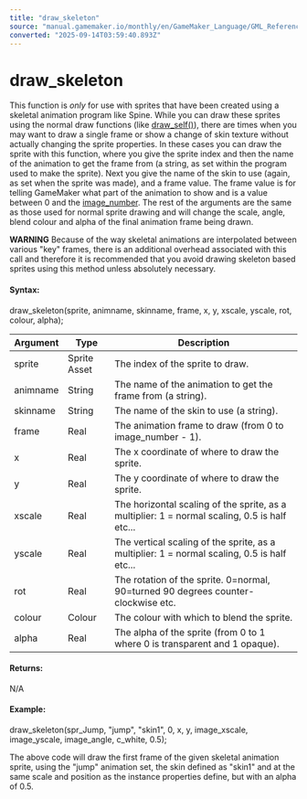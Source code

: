```yaml
---
title: "draw_skeleton"
source: "manual.gamemaker.io/monthly/en/GameMaker_Language/GML_Reference/Asset_Management/Sprites/Skeletal_Animation/Drawing_And_Miscellaneous/draw_skeleton.htm"
converted: "2025-09-14T03:59:40.893Z"
---
```


# draw\_skeleton

This function is _only_ for use with sprites that have been created using a skeletal animation program like Spine. While you can draw these sprites using the normal draw functions (like [draw\_self()](../../../../Drawing/Sprites_And_Tiles/draw_self.md)), there are times when you may want to draw a single frame or show a change of skin texture without actually changing the sprite properties. In these cases you can draw the sprite with this function, where you give the sprite index and then the name of the animation to get the frame from (a string, as set within the program used to make the sprite). Next you give the name of the skin to use (again, as set when the sprite was made), and a frame value. The frame value is for telling GameMaker what part of the animation to show and is a value between 0 and the [image\_number](../../Sprite_Instance_Variables/image_number.md). The rest of the arguments are the same as those used for normal sprite drawing and will change the scale, angle, blend colour and alpha of the final animation frame being drawn.

**WARNING** Because of the way skeletal animations are interpolated between various "key" frames, there is an additional overhead associated with this call and therefore it is recommended that you avoid drawing skeleton based sprites using this method unless absolutely necessary.

#### Syntax:

draw\_skeleton(sprite, animname, skinname, frame, x, y, xscale, yscale, rot, colour, alpha);

| Argument | Type | Description |
| --- | --- | --- |
| sprite | Sprite Asset | The index of the sprite to draw. |
| animname | String | The name of the animation to get the frame from (a string). |
| skinname | String | The name of the skin to use (a string). |
| frame | Real | The animation frame to draw (from 0 to image_number - 1). |
| x | Real | The x coordinate of where to draw the sprite. |
| y | Real | The y coordinate of where to draw the sprite. |
| xscale | Real | The horizontal scaling of the sprite, as a multiplier: 1 = normal scaling, 0.5 is half etc... |
| yscale | Real | The vertical scaling of the sprite, as a multiplier: 1 = normal scaling, 0.5 is half etc... |
| rot | Real | The rotation of the sprite. 0=normal, 90=turned 90 degrees counter-clockwise etc. |
| colour | Colour | The colour with which to blend the sprite. |
| alpha | Real | The alpha of the sprite (from 0 to 1 where 0 is transparent and 1 opaque). |

#### Returns:

N/A

#### Example:

draw\_skeleton(spr\_Jump, "jump", "skin1", 0, x, y, image\_xscale, image\_yscale, image\_angle, c\_white, 0.5);

The above code will draw the first frame of the given skeletal animation sprite, using the "jump" animation set, the skin defined as "skin1" and at the same scale and position as the instance properties define, but with an alpha of 0.5.